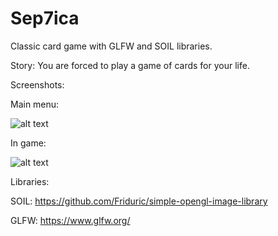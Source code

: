 # Sep7ica

Classic card game with GLFW and SOIL libraries.

Story: You are forced to play a game of cards for your life. 

Screenshots:

Main menu:

![alt text](https://github.com/VictorAndreiCotescu/Sep7ica/blob/master/Tex/ss1.png?raw=true)

In game:

![alt text](https://github.com/VictorAndreiCotescu/Sep7ica/blob/master/Tex/ss2.png?raw=true)


Libraries:

  SOIL: https://github.com/Friduric/simple-opengl-image-library
  
  GLFW: https://www.glfw.org/
